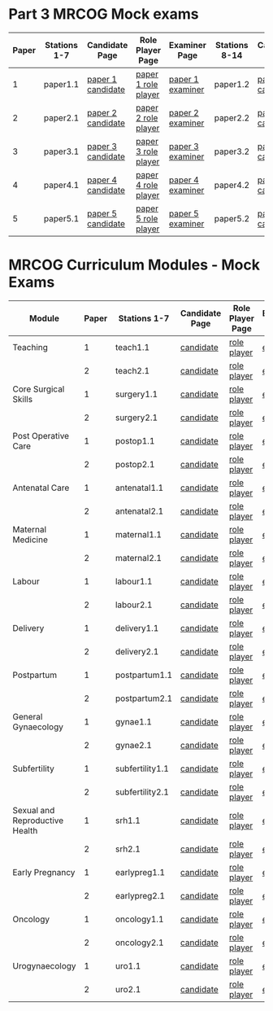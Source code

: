 # Part 3 MRCOG Mock exams 



| Paper | Stations 1-7 | Candidate Page | Role Player Page | Examiner Page | Stations 8-14 | Candidate Page | Role Player Page | Examiner Page |
|-------|--------------|----------------|------------------|---------------|---------------|----------------|------------------|---------------|
| 1 | paper1.1 | [paper 1 candidate](paper1.1/exam1c.html) | [paper 1 role player](paper1.1/exam1r.html) | [paper 1 examiner](paper1.1/exam1e.html) | paper1.2 | [paper 1 candidate](paper1.2/exam1c.html) | [paper 1 role player](paper1.2/exam1r.html) | [paper 1 examiner](paper1.2/exam1e.html) |
| 2 | paper2.1 | [paper 2 candidate](paper2.1/exam2c.html) | [paper 2 role player](paper2.1/exam2r.html) | [paper 2 examiner](paper2.1/exam2e.html) | paper2.2 | [paper 2 candidate](paper2.2/exam2c.html) | [paper 2 role player](paper2.2/exam2r.html) | [paper 2 examiner](paper2.2/exam2e.html) |
| 3 | paper3.1 | [paper 3 candidate](paper3.1/exam3c.html) | [paper 3 role player](paper3.1/exam3r.html) | [paper 3 examiner](paper3.1/exam3e.html) | paper3.2 | [paper 3 candidate](paper3.2/exam3c.html) | [paper 3 role player](paper3.2/exam3r.html) | [paper 3 examiner](paper3.2/exam3e.html) |
| 4 | paper4.1 | [paper 4 candidate](paper4.1/exam4c.html) | [paper 4 role player](paper4.1/exam4r.html) | [paper 4 examiner](paper4.1/exam4e.html) | paper4.2 | [paper 4 candidate](paper4.2/exam4c.html) | [paper 4 role player](paper4.2/exam4r.html) | [paper 4 examiner](paper4.2/exam4e.html) |
| 5 | paper5.1 | [paper 5 candidate](paper5.1/exam5c.html) | [paper 5 role player](paper5.1/exam5r.html) | [paper 5 examiner](paper5.1/exam5e.html) | paper5.2 | [paper 5 candidate](paper5.2/exam5c.html) | [paper 5 role player](paper5.2/exam5r.html) | [paper 5 examiner](paper5.2/exam5e.html) |



# MRCOG Curriculum Modules - Mock Exams

| Module                    | Paper | Stations 1-7 | Candidate Page | Role Player Page | Examiner Page | Stations 8-14 | Candidate Page | Role Player Page | Examiner Page |
|---------------------------|-------|--------------|----------------|------------------|---------------|---------------|----------------|------------------|---------------|
| Teaching                  | 1     | teach1.1     | [candidate](teach1.1/exam1c.html) | [role player](teach1.1/exam1r.html) | [examiner](teach1.1/exam1e.html) | teach1.2 | [candidate](teach1.2/exam1c.html) | [role player](teach1.2/exam1r.html) | [examiner](teach1.2/exam1e.html) |
|                           | 2     | teach2.1     | [candidate](teach2.1/exam2c.html) | [role player](teach2.1/exam2r.html) | [examiner](teach2.1/exam2e.html) | teach2.2 | [candidate](teach2.2/exam2c.html) | [role player](teach2.2/exam2r.html) | [examiner](teach2.2/exam2e.html) |
| Core Surgical Skills      | 1     | surgery1.1   | [candidate](surgery1.1/exam1c.html) | [role player](surgery1.1/exam1r.html) | [examiner](surgery1.1/exam1e.html) | surgery1.2 | [candidate](surgery1.2/exam1c.html) | [role player](surgery1.2/exam1r.html) | [examiner](surgery1.2/exam1e.html) |
|                           | 2     | surgery2.1   | [candidate](surgery2.1/exam2c.html) | [role player](surgery2.1/exam2r.html) | [examiner](surgery2.1/exam2e.html) | surgery2.2 | [candidate](surgery2.2/exam2c.html) | [role player](surgery2.2/exam2r.html) | [examiner](surgery2.2/exam2e.html) |
| Post Operative Care       | 1     | postop1.1    | [candidate](postop1.1/exam1c.html) | [role player](postop1.1/exam1r.html) | [examiner](postop1.1/exam1e.html) | postop1.2 | [candidate](postop1.2/exam1c.html) | [role player](postop1.2/exam1r.html) | [examiner](postop1.2/exam1e.html) |
|                           | 2     | postop2.1    | [candidate](postop2.1/exam2c.html) | [role player](postop2.1/exam2r.html) | [examiner](postop2.1/exam2e.html) | postop2.2 | [candidate](postop2.2/exam2c.html) | [role player](postop2.2/exam2r.html) | [examiner](postop2.2/exam2e.html) |
| Antenatal Care            | 1     | antenatal1.1 | [candidate](antenatal1.1/exam1c.html) | [role player](antenatal1.1/exam1r.html) | [examiner](antenatal1.1/exam1e.html) | antenatal1.2 | [candidate](antenatal1.2/exam1c.html) | [role player](antenatal1.2/exam1r.html) | [examiner](antenatal1.2/exam1e.html) |
|                           | 2     | antenatal2.1 | [candidate](antenatal2.1/exam2c.html) | [role player](antenatal2.1/exam2r.html) | [examiner](antenatal2.1/exam2e.html) | antenatal2.2 | [candidate](antenatal2.2/exam2c.html) | [role player](antenatal2.2/exam2r.html) | [examiner](antenatal2.2/exam2e.html) |
| Maternal Medicine         | 1     | maternal1.1  | [candidate](maternal1.1/exam1c.html) | [role player](maternal1.1/exam1r.html) | [examiner](maternal1.1/exam1e.html) | maternal1.2 | [candidate](maternal1.2/exam1c.html) | [role player](maternal1.2/exam1r.html) | [examiner](maternal1.2/exam1e.html) |
|                           | 2     | maternal2.1  | [candidate](maternal2.1/exam2c.html) | [role player](maternal2.1/exam2r.html) | [examiner](maternal2.1/exam2e.html) | maternal2.2 | [candidate](maternal2.2/exam2c.html) | [role player](maternal2.2/exam2r.html) | [examiner](maternal2.2/exam2e.html) |
| Labour                    | 1     | labour1.1    | [candidate](labour1.1/exam1c.html) | [role player](labour1.1/exam1r.html) | [examiner](labour1.1/exam1e.html) | labour1.2 | [candidate](labour1.2/exam1c.html) | [role player](labour1.2/exam1r.html) | [examiner](labour1.2/exam1e.html) |
|                           | 2     | labour2.1    | [candidate](labour2.1/exam2c.html) | [role player](labour2.1/exam2r.html) | [examiner](labour2.1/exam2e.html) | labour2.2 | [candidate](labour2.2/exam2c.html) | [role player](labour2.2/exam2r.html) | [examiner](labour2.2/exam2e.html) |
| Delivery                  | 1     | delivery1.1  | [candidate](delivery1.1/exam1c.html) | [role player](delivery1.1/exam1r.html) | [examiner](delivery1.1/exam1e.html) | delivery1.2 | [candidate](delivery1.2/exam1c.html) | [role player](delivery1.2/exam1r.html) | [examiner](delivery1.2/exam1e.html) |
|                           | 2     | delivery2.1  | [candidate](delivery2.1/exam2c.html) | [role player](delivery2.1/exam2r.html) | [examiner](delivery2.1/exam2e.html) | delivery2.2 | [candidate](delivery2.2/exam2c.html) | [role player](delivery2.2/exam2r.html) | [examiner](delivery2.2/exam2e.html) |
| Postpartum                | 1     | postpartum1.1| [candidate](postpartum1.1/exam1c.html) | [role player](postpartum1.1/exam1r.html) | [examiner](postpartum1.1/exam1e.html) | postpartum1.2 | [candidate](postpartum1.2/exam1c.html) | [role player](postpartum1.2/exam1r.html) | [examiner](postpartum1.2/exam1e.html) |
|                           | 2     | postpartum2.1| [candidate](postpartum2.1/exam2c.html) | [role player](postpartum2.1/exam2r.html) | [examiner](postpartum2.1/exam2e.html) | postpartum2.2 | [candidate](postpartum2.2/exam2c.html) | [role player](postpartum2.2/exam2r.html) | [examiner](postpartum2.2/exam2e.html) |
| General Gynaecology       | 1     | gynae1.1     | [candidate](gynae1.1/exam1c.html) | [role player](gynae1.1/exam1r.html) | [examiner](gynae1.1/exam1e.html) | gynae1.2 | [candidate](gynae1.2/exam1c.html) | [role player](gynae1.2/exam1r.html) | [examiner](gynae1.2/exam1e.html) |
|                           | 2     | gynae2.1     | [candidate](gynae2.1/exam2c.html) | [role player](gynae2.1/exam2r.html) | [examiner](gynae2.1/exam2e.html) | gynae2.2 | [candidate](gynae2.2/exam2c.html) | [role player](gynae2.2/exam2r.html) | [examiner](gynae2.2/exam2e.html) |
| Subfertility              | 1     | subfertility1.1 | [candidate](subfertility1.1/exam1c.html) | [role player](subfertility1.1/exam1r.html) | [examiner](subfertility1.1/exam1e.html) | subfertility1.2 | [candidate](subfertility1.2/exam1c.html) | [role player](subfertility1.2/exam1r.html) | [examiner](subfertility1.2/exam1e.html) |
|                           | 2     | subfertility2.1 | [candidate](subfertility2.1/exam2c.html) | [role player](subfertility2.1/exam2r.html) | [examiner](subfertility2.1/exam2e.html) | subfertility2.2 | [candidate](subfertility2.2/exam2c.html) | [role player](subfertility2.2/exam2r.html) | [examiner](subfertility2.2/exam2e.html) |
| Sexual and Reproductive Health | 1 | srh1.1 | [candidate](srh1.1/exam1c.html) | [role player](srh1.1/exam1r.html) | [examiner](srh1.1/exam1e.html) | srh1.2 | [candidate](srh1.2/exam1c.html) | [role player](srh1.2/exam1r.html) | [examiner](srh1.2/exam1e.html) |
|                           | 2     | srh2.1 | [candidate](srh2.1/exam2c.html) | [role player](srh2.1/exam2r.html) | [examiner](srh2.1/exam2e.html) | srh2.2 | [candidate](srh2.2/exam2c.html) | [role player](srh2.2/exam2r.html) | [examiner](srh2.2/exam2e.html) |
| Early Pregnancy           | 1     | earlypreg1.1 | [candidate](earlypreg1.1/exam1c.html) | [role player](earlypreg1.1/exam1r.html) | [examiner](earlypreg1.1/exam1e.html) | earlypreg1.2 | [candidate](earlypreg1.2/exam1c.html) | [role player](earlypreg1.2/exam1r.html) | [examiner](earlypreg1.2/exam1e.html) |
|                           | 2     | earlypreg2.1 | [candidate](earlypreg2.1/exam2c.html) | [role player](earlypreg2.1/exam2r.html) | [examiner](earlypreg2.1/exam2e.html) | earlypreg2.2 | [candidate](earlypreg2.2/exam2c.html) | [role player](earlypreg2.2/exam2r.html) | [examiner](earlypreg2.2/exam2e.html) |
| Oncology                  | 1     | oncology1.1  | [candidate](oncology1.1/exam1c.html) | [role player](oncology1.1/exam1r.html) | [examiner](oncology1.1/exam1e.html) | oncology1.2 | [candidate](oncology1.2/exam1c.html) | [role player](oncology1.2/exam1r.html) | [examiner](oncology1.2/exam1e.html) |
|                           | 2     | oncology2.1  | [candidate](oncology2.1/exam2c.html) | [role player](oncology2.1/exam2r.html) | [examiner](oncology2.1/exam2e.html) | oncology2.2 | [candidate](oncology2.2/exam2c.html) | [role player](oncology2.2/exam2r.html) | [examiner](oncology2.2/exam2e.html) |
| Urogynaecology            | 1     | uro1.1       | [candidate](uro1.1/exam1c.html) | [role player](uro1.1/exam1r.html) | [examiner](uro1.1/exam1e.html) | uro1.2 | [candidate](uro1.2/exam1c.html) | [role player](uro1.2/exam1r.html) | [examiner](uro1.2/exam1e.html) |
|                           | 2     | uro2.1       | [candidate](uro2.1/exam2c.html) | [role player](uro2.1/exam2r.html) | [examiner](uro2.1/exam2e.html) | uro2.2 | [candidate](uro2.2/exam2c.html) | [role player](uro2.2/exam2r.html) | [examiner](uro2.2/exam2e.html) |
